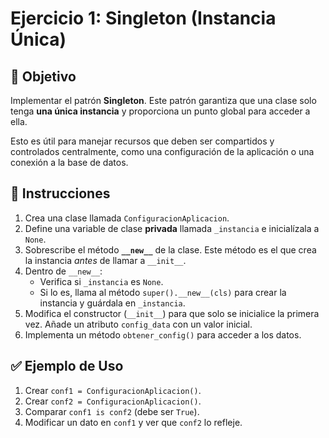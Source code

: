 # Ejercicio 1: Singleton (Instancia Única)

## 🎯 Objetivo
Implementar el patrón **Singleton**. Este patrón garantiza que una clase solo tenga **una única instancia** y proporciona un punto global para acceder a ella.

Esto es útil para manejar recursos que deben ser compartidos y controlados centralmente, como una configuración de la aplicación o una conexión a la base de datos.

## 📝 Instrucciones
1.  Crea una clase llamada `ConfiguracionAplicacion`.
2.  Define una variable de clase **privada** llamada `_instancia` e inicialízala a `None`.
3.  Sobrescribe el método **`__new__`** de la clase. Este método es el que crea la instancia *antes* de llamar a `__init__`.
4.  Dentro de `__new__`:
    * Verifica si `_instancia` es `None`.
    * Si lo es, llama al método `super().__new__(cls)` para crear la instancia y guárdala en `_instancia`.
5.  Modifica el constructor (`__init__`) para que solo se inicialice la primera vez. Añade un atributo `config_data` con un valor inicial.
6.  Implementa un método `obtener_config()` para acceder a los datos.

## ✅ Ejemplo de Uso
1.  Crear `conf1 = ConfiguracionAplicacion()`.
2.  Crear `conf2 = ConfiguracionAplicacion()`.
3.  Comparar `conf1 is conf2` (debe ser `True`).
4.  Modificar un dato en `conf1` y ver que `conf2` lo refleje.